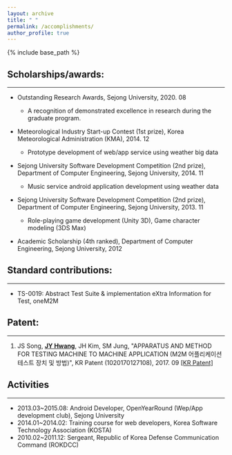 ```yaml
---
layout: archive
title: " "
permalink: /accomplishments/
author_profile: true
---
```


{% include base_path %}

## Scholarships/awards:
------
* Outstanding Research Awards, Sejong University, 2020. 08
  * A recognition of demonstrated excellence in research during the graduate program.

* Meteorological Industry Start-up Contest (1st prize), Korea Meteorological Administration (KMA), 2014. 12
  * Prototype development of web/app service using weather big data
  
* Sejong University Software Development Competition (2nd prize), Department of Computer Engineering, Sejong University, 2014. 11
  * Music service android application development using weather data

* Sejong University Software Development Competition (2nd prize), Department of Computer Engineering, Sejong University, 2013. 11
  * Role-playing game development (Unity 3D), Game character modeling (3DS Max)
  
* Academic Scholarship (4th ranked), Department of Computer Engineering, Sejong University, 2012

## Standard contributions:
------
* TS-0019: Abstract Test Suite & implementation eXtra Information for Test, oneM2M  

## Patent:
------
  1. JS Song, <ins>**JY Hwang**</ins>, JH Kim, SM Jung, "APPARATUS AND METHOD FOR TESTING MACHINE TO MACHINE APPLICATION (M2M 어플리케이션 테스트 장치 및 방법)", KR Patent (1020170127108), 2017. 09 [[KR Patent]](https://doi.org/10.8080/1020170127108)
  
## Activities
------
* 2013.03\~2015.08: Android Developer, OpenYearRound (Wep/App development club), Sejong University
* 2014.01\~2014.02: Training course for web developers, Korea Software Technology Association (KOSTA)
* 2010.02\~2011.12: Sergeant, Republic of Korea Defense Communication Command (ROKDCC)
